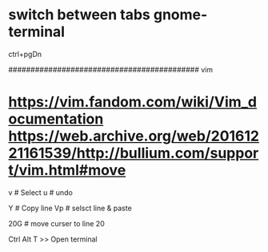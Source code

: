 # switch between tabs gnome-terminal
ctrl+pgDn


###########################################
vim

https://vim.fandom.com/wiki/Vim_documentation
https://web.archive.org/web/20161221161539/http://bullium.com/support/vim.html#move
===========================================
v	# Select
u	# undo

Y	# Copy line
Vp	# selsct line & paste

20G	# move curser to line 20


Ctrl Alt T    >> Open terminal




